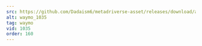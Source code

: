 ```yaml
---
src: https://github.com/Dadaism6/metadriverse-asset/releases/download/assetsv1.0.3/waymo_1035.mp4
alt: waymo_1035
tag: waymo
vid: 1035
order: 160
---
```

